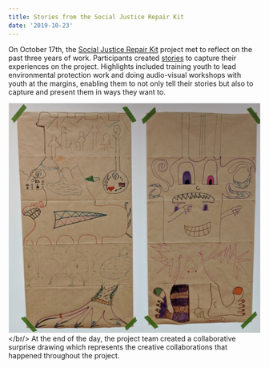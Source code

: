 ```yaml
---
title: Stories from the Social Justice Repair Kit
date: '2019-10-23'
---
```

On October 17th, the
[Social Justice Repair Kit](https://www.sojustrepairit.org/)
project met to reflect on the past three years of work. Participants created
[stories](http://stories.sojustrepairit.org/)
to capture their experiences on the project. Highlights included training
youth to lead environmental protection work and doing audio-visual workshops
with youth at the margins, enabling them to not only tell their stories but
also to capture and present them in ways they want to.

<img src="images/SJRK_Drawing.png" alt="Collaborative surprise drawings by the SJRK team." /></br/>
At the end of the day, the project team created a collaborative surprise drawing which represents
the creative collaborations that happened throughout the project.
